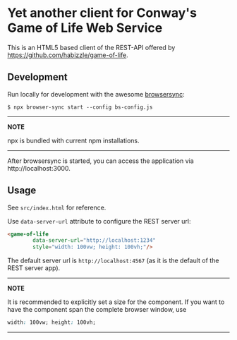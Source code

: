 Yet another client for Conway's Game of Life Web Service
===

This is an HTML5 based client of the REST-API offered by https://github.com/habizzle/game-of-life.

Development
---

Run locally for development with the awesome [browsersync](https://www.browsersync.io/):

```
$ npx browser-sync start --config bs-config.js
```

---
**NOTE**

npx is bundled with current npm installations.

---

After browsersync is started, you can access the application via http://localhost:3000.

Usage
---

See `src/index.html` for reference.

Use `data-server-url` attribute to configure the REST server url:

```html
<game-of-life
        data-server-url="http://localhost:1234"
        style="width: 100vw; height: 100vh;"/>
```

The default server url is `http://localhost:4567` (as it is the default of the REST server app).

---
**NOTE**

It is recommended to explicitly set a size for the component.
If you want to have the component span the complete browser window, use

```css
width: 100vw; height: 100vh;
```

---